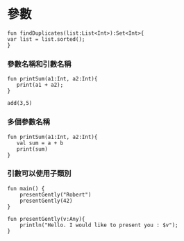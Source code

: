 # 參數
  
	fun findDuplicates(list:List<Int>):Set<Int>{
    var list = list.sorted();
	}

### 參數名稱和引數名稱

	fun printSum(a1:Int, a2:Int){
	   print(a1 + a2);
	}
		
	add(3,5)
### 多個參數名稱

	fun printSum(a1:Int, a2:Int){
	   val sum = a + b
	   print(sum)
	}
### 引數可以使用子類別
	fun main() {
	    presentGently("Robert")
	    presentGently(42)
	}
	
	fun presentGently(v:Any){
	    println("Hello. I would like to present you : $v");
	}